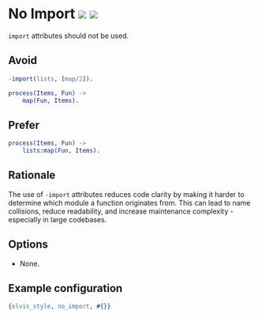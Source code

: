 # No Import [![](https://img.shields.io/badge/since-3.0.0-blue)](https://github.com/inaka/elvis_core/releases/tag/3.0.0) ![](https://img.shields.io/badge/BEAM-yes-orange)

`import` attributes should not be used.

## Avoid

```erlang
-import(lists, [map/2]).

process(Items, Fun) ->
    map(Fun, Items).
```

## Prefer

```erlang
process(Items, Fun) ->
    lists:map(Fun, Items).
```

## Rationale

The use of `-import` attributes reduces code clarity by making it harder to determine
which module a function originates from. This can lead to name collisions, reduce readability,
and increase maintenance complexity - especially in large codebases.

## Options

- None.

## Example configuration

```erlang
{elvis_style, no_import, #{}}
```
